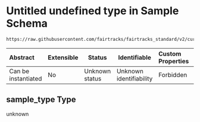 # Untitled undefined type in Sample Schema

```txt
https://raw.githubusercontent.com/fairtracks/fairtracks_standard/v2/current/json/schema/fairtracks_sample.schema.json#/allOf/1/then/properties/sample_type
```




| Abstract            | Extensible | Status         | Identifiable            | Custom Properties | Additional Properties | Access Restrictions | Defined In                                                                                             |
| :------------------ | ---------- | -------------- | ----------------------- | :---------------- | --------------------- | ------------------- | ------------------------------------------------------------------------------------------------------ |
| Can be instantiated | No         | Unknown status | Unknown identifiability | Forbidden         | Allowed               | none                | [fairtracks_sample.schema.json\*](../json/schema/fairtracks_sample.schema.json "open original schema") |

## sample_type Type

unknown
